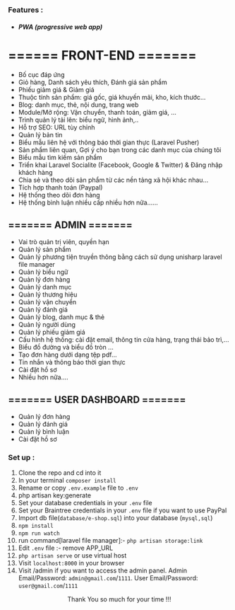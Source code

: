 ### Features :
- ##### PWA (progressive web app)
# ====== FRONT-END =======

- Bố cục đáp ứng
- Giỏ hàng, Danh sách yêu thích, Đánh giá sản phẩm
- Phiếu giảm giá & Giảm giá
- Thuộc tính sản phẩm: giá gốc, giá khuyến mãi, kho, kích thước...
- Blog: danh mục, thẻ, nội dung, trang web
- Module/Mở rộng: Vận chuyển, thanh toán, giảm giá, ...
- Trình quản lý tải lên: biểu ngữ, hình ảnh,..
- Hỗ trợ SEO: URL tùy chỉnh
- Quản lý bản tin
- Biểu mẫu liên hệ với thông báo thời gian thực (Laravel Pusher)
- Sản phẩm liên quan, Gợi ý cho bạn trong các danh mục của chúng tôi
- Biểu mẫu tìm kiếm sản phẩm
- Triển khai Laravel Socialite (Facebook, Google & Twitter) & Đăng nhập khách hàng
- Chia sẻ và theo dõi sản phẩm từ các nền tảng xã hội khác nhau...
- Tích hợp thanh toán (Paypal)
- Hệ thống theo dõi đơn hàng
- Hệ thống bình luận nhiều cấp nhiều hơn nữa......
## ======= ADMIN =======
- Vai trò quản trị viên, quyền hạn
- Quản lý sản phẩm
- Quản lý phương tiện truyền thông bằng cách sử dụng unisharp laravel file manager
- Quản lý biểu ngữ
- Quản lý đơn hàng
- Quản lý danh mục
- Quản lý thương hiệu
- Quản lý vận chuyển
- Quản lý đánh giá
- Quản lý blog, danh mục & thẻ
- Quản lý người dùng
- Quản lý phiếu giảm giá
- Cấu hình hệ thống: cài đặt email, thông tin cửa hàng, trạng thái bảo trì,...
- Biểu đồ đường và biểu đồ tròn ...
- Tạo đơn hàng dưới dạng tệp pdf...
- Tin nhắn và thông báo thời gian thực
- Cài đặt hồ sơ
- Nhiều hơn nữa....
## ======= USER DASHBOARD =======
- Quản lý đơn hàng
- Quản lý đánh giá
- Quản lý bình luận
- Cài đặt hồ sơ
### Set up :

1. Clone the repo and cd into it
2. In your terminal ```composer install```
3. Rename or copy ```.env.example``` file to ``.env``
4. php artisan key:generate
5. Set your database credentials in your ```.env``` file
6. Set your Braintree credentials in your ```.env``` file if you want to use PayPal
7. Import db file(```database/e-shop.sql```) into your database (```mysql,sql```)
8. ```npm install```
9. ```npm run watch```
10. run command[laravel file manager]:-  ```php artisan storage:link```
11. Edit ```.env``` file :- remove APP_URL
10. ```php artisan serve``` or use virtual host
11. Visit ```localhost:8000``` in your browser
12. Visit /admin if you want to access the admin panel. Admin Email/Password: ```admin@gmail.com```/```1111```. User Email/Password: ```user@gmail.com```/```1111```

<p style="text-align:center">Thank You so much for your time !!!</p> 
